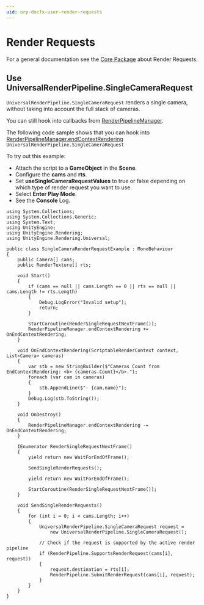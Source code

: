 ```yaml
---
uid: urp-docfx-user-render-requests
---
```

# Render Requests

For a general documentation see the [Core Package](https://docs.unity3d.com/Packages/com.unity.render-pipelines.core@latest/User-Render-Requests.html) about Render Requests.

## Use UniversalRenderPipeline.SingleCameraRequest

`UniversalRenderPipeline.SingleCameraRequest` renders a single camera, without taking into account the full stack of cameras.

You can still hook into callbacks from [RenderPipelineManager](https://docs.unity3d.com/ScriptReference/Rendering.RenderPipelineManager.html).

The following code sample shows that you can hook into [RenderPipelineManager.endContextRendering](https://docs.unity3d.com/ScriptReference/Rendering.RenderPipelineManager-endContextRendering.html) `UniversalRenderPipeline.SingleCameraRequest`

To try out this example:

- Attach the script to a **GameObject** in the **Scene**.
- Configure the **cams** and **rts**.
- Set **useSingleCameraRequestValues** to true or false depending on which type of render request you want to use.
- Select **Enter Play Mode**.
- See the **Console** Log.

```
using System.Collections;
using System.Collections.Generic;
using System.Text;
using UnityEngine;
using UnityEngine.Rendering;
using UnityEngine.Rendering.Universal;

public class SingleCameraRenderRequestExample : MonoBehaviour
{
    public Camera[] cams;
    public RenderTexture[] rts;

    void Start()
    {
        if (cams == null || cams.Length == 0 || rts == null || cams.Length != rts.Length)
        {
            Debug.LogError("Invalid setup");
            return;
        }

        StartCoroutine(RenderSingleRequestNextFrame());
        RenderPipelineManager.endContextRendering += OnEndContextRendering;
    }

    void OnEndContextRendering(ScriptableRenderContext context, List<Camera> cameras)
    {
        var stb = new StringBuilder($"Cameras Count from EndContextRendering: <b> {cameras.Count}</b>.");
        foreach (var cam in cameras)
        {
            stb.AppendLine($"- {cam.name}");
        }
        Debug.Log(stb.ToString());
    }

    void OnDestroy()
    {
        RenderPipelineManager.endContextRendering -= OnEndContextRendering;
    }

    IEnumerator RenderSingleRequestNextFrame()
    {
        yield return new WaitForEndOfFrame();

        SendSingleRenderRequests();

        yield return new WaitForEndOfFrame();

        StartCoroutine(RenderSingleRequestNextFrame());
    }

    void SendSingleRenderRequests()
    {
        for (int i = 0; i < cams.Length; i++)
        {
            UniversalRenderPipeline.SingleCameraRequest request =
                new UniversalRenderPipeline.SingleCameraRequest();

            // Check if the request is supported by the active render pipeline
            if (RenderPipeline.SupportsRenderRequest(cams[i], request))
            {
                request.destination = rts[i];
                RenderPipeline.SubmitRenderRequest(cams[i], request);
            }
        }
    }
}
```
